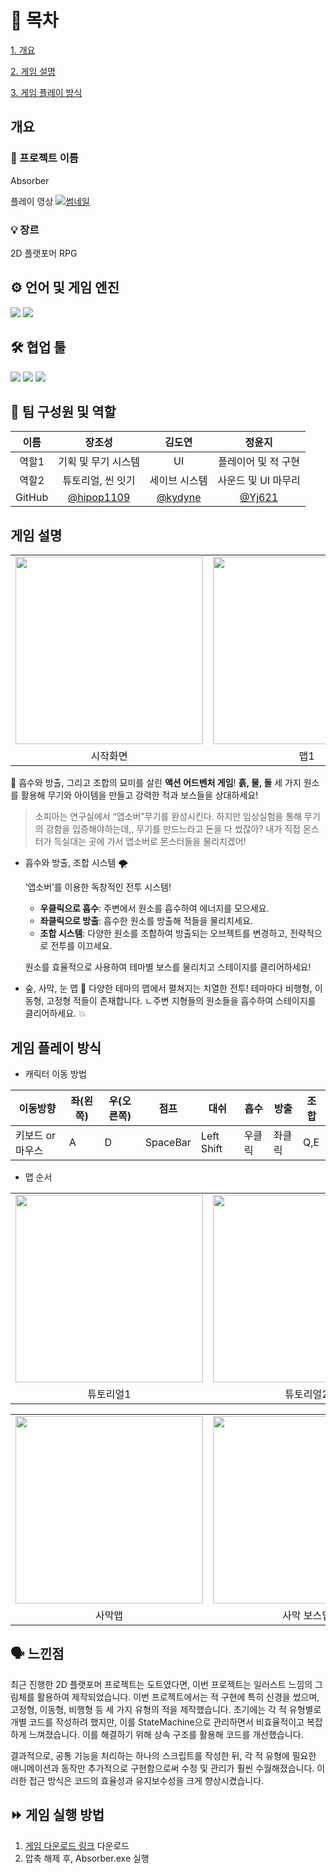 # 📄 목차
[1. 개요](#개요)

[2. 게임 설명](#게임-설명)

[3. 게임 플레이 방식](#게임-플레이-방식)


## 개요


### 📌 프로젝트 이름

Absorber

플레이 영상
[![썸네일](https://github.com/user-attachments/assets/d79ca6e4-c515-4db6-96f2-cdd817057411)](https://youtu.be/_Qos5GsNZl0)

### 💡 장르
2D 플랫포머 RPG

## ⚙️ **언어 및 게임 엔진**

</div>
<img src="https://img.shields.io/badge/Unity-100000?style=for-the-badge&logo=unity&logoColor=white">
<img src="https://img.shields.io/badge/C%23-239120?style=for-the-badge&logo=c-sharp&logoColor=white">

</p>

## 🛠️ **협업 툴**
<img src="https://img.shields.io/badge/Notion-000000?style=for-the-badge&logo=notion&logoColor=white">

<img src="https://img.shields.io/badge/Discord-7289DA?style=for-the-badge&logo=discord&logoColor=white">

<img src="https://img.shields.io/badge/GitHub-100000?style=for-the-badge&logo=github&logoColor=white">


## **🧑 팀 구성원 및 역할**

| 이름 | 장조성 | 김도연 | 정윤지 |
| :---: | :---: | :---: | :---: |
| 역할1 | 기획 및 무기 시스템 | UI | 플레이어 및 적 구현 |
| 역할2 | 튜토리얼, 씬 잇기 | 세이브 시스템 | 사운드 및 UI 마무리 |
| GitHub | [@hipop1109](https://github.com/hipop1109) | [@kydyne](https://github.com/kydyne) | [@Yj621](https://github.com/Yj621) |

## 게임 설명
<table>
  <tr>
    <td><img src="https://github.com/user-attachments/assets/b55555c7-1d3f-49a5-9045-db03f3116f49" width="300"></td>
    <td><img src="https://github.com/user-attachments/assets/74b6256a-9188-4c0f-8c41-c6bad6224a48" width="300"></td>
    <td><img src="https://github.com/user-attachments/assets/beb98de4-45f6-44e6-84d8-a598a7ce2edb" width="300"></td>
    <td><img src="https://github.com/user-attachments/assets/27683aae-3321-4ad8-8f82-63d842aef7f2" width="300"></td>
  </tr>
  <tr>
    <td align="center">시작화면</td>
    <td align="center">맵1</td>
    <td align="center">맵2</td>
    <td align="center">클리어</td>
  </tr>
</table>


🔫 흡수와 방출, 그리고 조합의 묘미를 살린 **액션 어드벤처 게임**! **흙, 물, 돌** 세 가지 원소를 활용해 무기와 아이템을 만들고 강력한 적과 보스들을 상대하세요!

> 소피아는 연구실에서 “앱소버”무기를 완성시킨다. 하지만 임상실험을 통해 무기의 강함을 입증해야하는데,, 무기를 만드느라고 돈을 다 썼잖아? 
내가 직접 몬스터가 득실대는 곳에 가서 앱소버로 몬스터들을 물리치겠어!
> 

- 흡수와 방출, 조합 시스템 🌪️
    
    ‘앱소버’를 이용한 독창적인 전투 시스템!
    
    - **우클릭으로 흡수**: 주변에서 원소를 흡수하여 에너지를 모으세요.
    - **좌클릭으로 방출**: 흡수한 원소를 방출해 적들을 물리치세요.
    - **조합 시스템**: 다양한 원소를 조합하여 방출되는 오브젝트를 변경하고, 전략적으로 전투를 이끄세요.
    
    원소를 효율적으로 사용하여 테마별 보스를 물리치고 스테이지를 클리어하세요!
    

- 숲, 사막, 눈 맵 🗾
다양한 테마의 맵에서 펼쳐지는 치열한 전투! 테마마다 비행형, 이동형, 고정형 적들이 존재합니다. 
ㄴ주변 지형들의 원소들을 흡수하여 스테이지를 클리어하세요. 💥

## 게임 플레이 방식

- 캐릭터 이동 방법

| 이동방향 | 좌(왼쪽) | 우(오른쪽) | 점프 | 대쉬 | 흡수 | 방출 | 조합 |
| --- | --- | --- | --- | --- | --- | --- | --- |
| 키보드 or 마우스 | A | D | SpaceBar | Left Shift | 우클릭 | 좌클릭 | Q,E |

- 맵 순서
  
<table>
  <tr>
    <td><img src="https://github.com/user-attachments/assets/0b97a117-5ddf-4726-9874-0f17d8fdacc2" width="300"></td>
    <td><img src="https://github.com/user-attachments/assets/f1956146-9042-4ef9-82a0-4875ce343e4a" width="300"></td>
    <td><img src="https://github.com/user-attachments/assets/98fb9c91-c7e7-43bb-9e3d-347faa2aeef3" width="300"></td>
    <td><img src="https://github.com/user-attachments/assets/0e13033f-0a1d-4aec-a272-b244fa5ea3d2" width="300"></td>
  </tr>
  <tr>
    <td align="center">튜토리얼1</td>
    <td align="center">튜토리얼2</td>
    <td align="center">숲맵</td>
    <td align="center">숲 보스맵</td>
  </tr>
</table>



<table>
  <tr>
    <td><img src="https://github.com/user-attachments/assets/44aaf98c-b547-4b52-90d5-75e74858a42d" width="300"></td>
    <td><img src="https://github.com/user-attachments/assets/7305cc7b-2b07-42c1-9db6-0126999c7780" width="300"></td>
    <td><img src="https://github.com/user-attachments/assets/288ba91d-0047-417b-b521-5cc5914741af" width="300"></td>
    <td><img src="https://github.com/user-attachments/assets/8987c76a-dc2b-45e1-a12e-44200dd9bd62" width="300"></td>
  </tr>
  <tr>
    <td align="center">사막맵</td>
    <td align="center">사막 보스맵</td>
    <td align="center">얼음맵</td>
    <td align="center">얼음 보스맵</td>
  </tr>
</table>

## 🗣️ 느낀점

최근 진행한 2D 플랫포머 프로젝트는 도트였다면, 이번 프로젝트는 일러스트 느낌의 그림체를 활용하여 제작되었습니다. 이번 프로젝트에서는 적 구현에 특히 신경을 썼으며, 고정형, 이동형, 비행형 등 세 가지 유형의 적을 제작했습니다. 초기에는 각 적 유형별로 개별 코드를 작성하려 했지만, 이를 StateMachine으로 관리하면서 비효율적이고 복잡하게 느껴졌습니다. 이를 해결하기 위해 상속 구조를 활용해 코드를 개선했습니다.

결과적으로, 공통 기능을 처리하는 하나의 스크립트를 작성한 뒤, 각 적 유형에 필요한 애니메이션과 동작만 추가적으로 구현함으로써 수정 및 관리가 훨씬 수월해졌습니다. 이러한 접근 방식은 코드의 효율성과 유지보수성을 크게 향상시켰습니다.


## ⏩ 게임 실행 방법

1. [게임 다운로드 링크](https://drive.google.com/file/d/18ws1ffTyJaJpqFl-DxR1VcavbuPUlok0/view?usp=sharing) 다운로드
2. 압축 해제 후, Absorber.exe 실행

